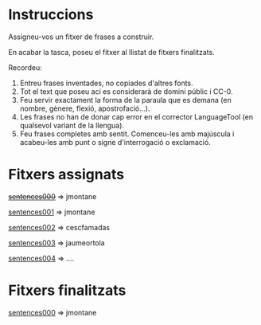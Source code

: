 # Instruccions
Assigneu-vos un fitxer de frases a construir.

En acabar la tasca, poseu el fitxer al llistat de fitxers finalitzats. 

Recordeu:
1. Entreu frases inventades, no copiades d'altres fonts.
2. Tot el text que poseu ací es considerarà de domini públic i CC-0.
3. Feu servir exactament la forma de la paraula que es demana (en nombre, gènere, flexió, apostrofació...). 
4. Les frases no han de donar cap error en el corrector LanguageTool (en qualsevol variant de la llengua).
5. Feu frases completes amb sentit. Comenceu-les amb majúscula i acabeu-les amb punt o signe d'interrogació o exclamació.

# Fitxers assignats
~~[sentences000](./sentences000)~~ => jmontane

[sentences001](./sentences001) => jmontane

[sentences002](./sentences002) => cescfamadas

[sentences003](./sentences003) => jaumeortola

[sentences004](./sentences004) =>
....

# Fitxers finalitzats
[sentences000](./sentences000) => jmontane
